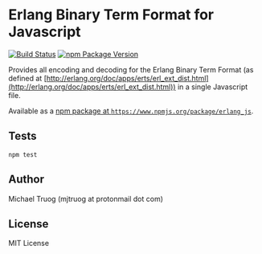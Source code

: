 Erlang Binary Term Format for Javascript
========================================

[![Build Status](https://secure.travis-ci.org/okeuday/erlang_js.png?branch=master)](http://travis-ci.org/okeuday/erlang_js)
[![npm Package Version](https://img.shields.io/npm/v/erlang_js.svg?maxAge=2592000)](https://www.npmjs.com/package/erlang_js)

Provides all encoding and decoding for the Erlang Binary Term Format
(as defined at [http://erlang.org/doc/apps/erts/erl_ext_dist.html](http://erlang.org/doc/apps/erts/erl_ext_dist.html))
in a single Javascript file.

Available as a [npm package at `https://www.npmjs.org/package/erlang_js`](https://www.npmjs.org/package/erlang_js).

Tests
-----

    npm test

Author
------

Michael Truog (mjtruog at protonmail dot com)

License
-------

MIT License

